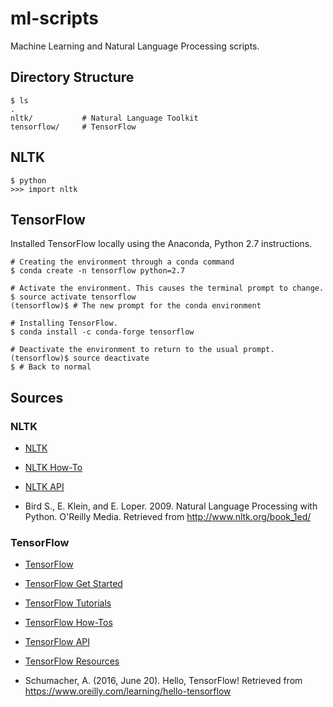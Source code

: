 # ml-scripts

Machine Learning and Natural Language Processing scripts.

## Directory Structure

```
$ ls
.
nltk/           # Natural Language Toolkit
tensorflow/     # TensorFlow 

```


## NLTK


```
$ python
>>> import nltk
```


## TensorFlow

Installed TensorFlow locally using the Anaconda, Python 2.7 instructions.

```
# Creating the environment through a conda command
$ conda create -n tensorflow python=2.7

# Activate the environment. This causes the terminal prompt to change.
$ source activate tensorflow
(tensorflow)$ # The new prompt for the conda environment

# Installing TensorFlow.
$ conda install -c conda-forge tensorflow

# Deactivate the environment to return to the usual prompt.
(tensorflow)$ source deactivate
$ # Back to normal
```


## Sources



### NLTK

- [NLTK](http://www.nltk.org/)
- [NLTK How-To](http://www.nltk.org/howto/)
- [NLTK API](http://www.nltk.org/api/nltk.html)

- Bird S., E. Klein, and E. Loper. 2009. Natural Language Processing with Python. O'Reilly Media. Retrieved from http://www.nltk.org/book_1ed/


### TensorFlow

- [TensorFlow](https://www.tensorflow.org/)
- [TensorFlow Get Started](https://www.tensorflow.org/versions/master/get_started/index.html)
- [TensorFlow Tutorials](https://www.tensorflow.org/versions/master/tutorials/index.html)
- [TensorFlow How-Tos](https://www.tensorflow.org/versions/master/how_tos/index.html)
- [TensorFlow API](https://www.tensorflow.org/versions/r0.11/api_docs/index.html)
- [TensorFlow Resources](https://www.tensorflow.org/versions/master/resources/index.html)

- Schumacher, A. (2016, June 20). Hello, TensorFlow! Retrieved from https://www.oreilly.com/learning/hello-tensorflow

